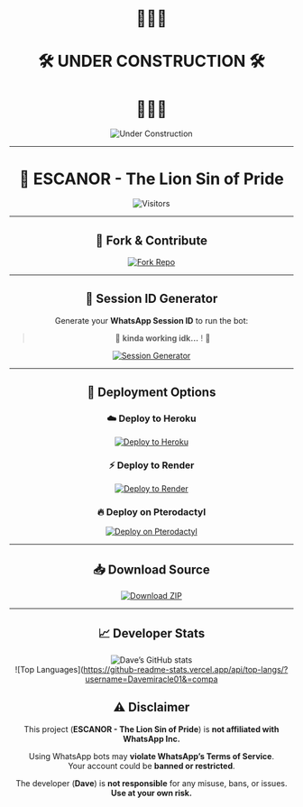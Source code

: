 <div align="center">

# 🚧🚧🚧  
# 🛠️ **UNDER CONSTRUCTION** 🛠️  
# 🚧🚧🚧  

![Under Construction](https://media.giphy.com/media/3o6MbfalCikUdcKfUo/giphy.gif)

---

# 🦁 ESCANOR - The Lion Sin of Pride

![Visitors](https://komarev.com/ghpvc/?username=Davemiracle01&label=Profile%20Views&color=0e75b6&style=for-the-badge)

---

## 🍴 Fork & Contribute  

[![Fork Repo](https://img.shields.io/badge/Fork-Our%20Repo-blueviolet?style=for-the-badge&logo=github)](https://github.com/Davemiracle01/ESCANOR-lion-sin-of-pride/fork)

---

## 🎉 Session ID Generator  

Generate your **WhatsApp Session ID** to run the bot:  

> 🚧 **kinda working idk...** ! 🚧  

[![Session Generator](https://img.shields.io/badge/Session%20ID-Coming%20Soon-FFD700?style=for-the-badge&logo=whatsapp&logoColor=white)](https://session-beige.vercel.app/)

---

## 🚀 Deployment Options  

### ☁️ Deploy to Heroku  
[![Deploy to Heroku](https://www.herokucdn.com/deploy/button.svg)](https://heroku.com/deploy?template=https://github.com/Davemiracle01/ESCANOR-lion-sin-of-pride)

### ⚡ Deploy to Render  
[![Deploy to Render](https://render.com/images/deploy-to-render-button.svg)](https://render.com/deploy?repo=https://github.com/Davemiracle01/ESCANOR-lion-sin-of-pride)

### 🔥 Deploy on Pterodactyl  
[![Deploy on Pterodactyl](https://img.shields.io/badge/Deploy%20on-Pterodactyl-orange?style=for-the-badge&logo=serverless)](https://github.com/Davemiracle01/ESCANOR-lion-sin-of-pride#pterodactyl-deployment-guide)

---

## 📥 Download Source  

[![Download ZIP](https://img.shields.io/badge/Download-ZIP-blue?style=for-the-badge&logo=github)](https://github.com/Davemiracle01/ESCANOR-lion-sin-of-pride/archive/refs/heads/main.zip)

---

## 📈 Developer Stats  

![Dave’s GitHub stats](https://github-readme-stats.vercel.app/api?username=Davemiracle01&show_icons=true&theme=radical)  
![Top Languages](https://github-readme-stats.vercel.app/api/top-langs/?username=Davemiracle01&=compa

## ⚠️ Disclaimer  

This project (**ESCANOR - The Lion Sin of Pride**) is **not affiliated with WhatsApp Inc.**  

Using WhatsApp bots may **violate WhatsApp’s Terms of Service**.  
Your account could be **banned or restricted**.  

The developer (**Dave**) is **not responsible** for any misuse, bans, or issues.  
**Use at your own risk.**

</div>
